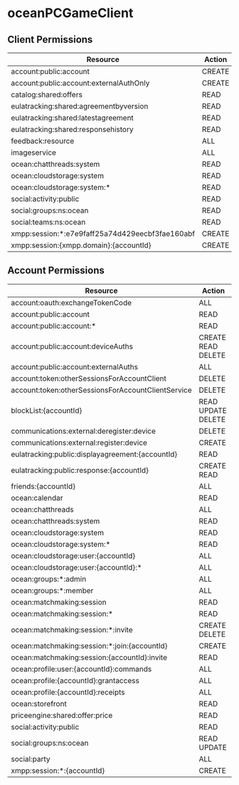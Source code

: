 # oceanPCGameClient


## Client Permissions
| Resource | Action |
| -------- | ------ |
| account:public:account | CREATE |
| account:public:account:externalAuthOnly | CREATE |
| catalog:shared:offers | READ |
| eulatracking:shared:agreementbyversion | READ |
| eulatracking:shared:latestagreement | READ |
| eulatracking:shared:responsehistory | READ |
| feedback:resource | ALL |
| imageservice | ALL |
| ocean:chatthreads:system | READ |
| ocean:cloudstorage:system | READ |
| ocean:cloudstorage:system:* | READ |
| social:activity:public | READ |
| social:groups:ns:ocean | READ |
| social:teams:ns:ocean | READ |
| xmpp:session:*:e7e9faff25a74d429eecbf3fae160abf | CREATE |
| xmpp:session:{xmpp.domain}:{accountId} | CREATE |

## Account Permissions
| Resource | Action |
| -------- | ------ |
| account:oauth:exchangeTokenCode | ALL |
| account:public:account | READ |
| account:public:account:* | READ |
| account:public:account:deviceAuths | CREATE READ DELETE |
| account:public:account:externalAuths | ALL |
| account:token:otherSessionsForAccountClient | DELETE |
| account:token:otherSessionsForAccountClientService | DELETE |
| blockList:{accountId} | READ UPDATE DELETE |
| communications:external:deregister:device | DELETE |
| communications:external:register:device | CREATE |
| eulatracking:public:displayagreement:{accountId} | READ |
| eulatracking:public:response:{accountId} | CREATE READ |
| friends:{accountId} | ALL |
| ocean:calendar | READ |
| ocean:chatthreads | ALL |
| ocean:chatthreads:system | READ |
| ocean:cloudstorage:system | READ |
| ocean:cloudstorage:system:* | READ |
| ocean:cloudstorage:user:{accountId} | ALL |
| ocean:cloudstorage:user:{accountId}:* | ALL |
| ocean:groups:*:admin | ALL |
| ocean:groups:*:member | ALL |
| ocean:matchmaking:session | READ |
| ocean:matchmaking:session:* | READ |
| ocean:matchmaking:session:*:invite | CREATE DELETE |
| ocean:matchmaking:session:*:join:{accountId} | CREATE |
| ocean:matchmaking:session:{accountId}:invite | READ |
| ocean:profile:user:{accountId}:commands | ALL |
| ocean:profile:{accountId}:grantaccess | ALL |
| ocean:profile:{accountId}:receipts | ALL |
| ocean:storefront | READ |
| priceengine:shared:offer:price | READ |
| social:activity:public | READ |
| social:groups:ns:ocean | READ UPDATE |
| social:party | ALL |
| xmpp:session:*:{accountId} | CREATE |

